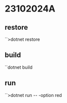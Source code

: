 # 23102024A

## restore

``>dotnet restore

## build

``dotnet build

## run

``>dotnet run -- -option red
